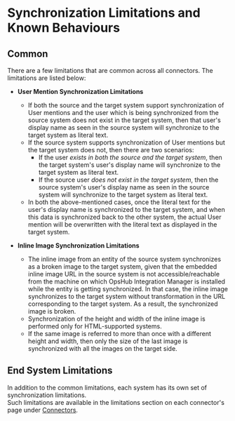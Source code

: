 # Synchronization Limitations and Known Behaviours

## Common

There are a few limitations that are common across all connectors. The limitations are listed below:

- **User Mention Synchronization Limitations**  
  - If both the source and the target system support synchronization of User mentions and the user which is being synchronized from the source system does not exist in the target system, then that user's display name as seen in the source system will synchronize to the target system as literal text.
  - If the source system supports synchronization of User mentions but the target system does not, then there are two scenarios:  
    - If the user *exists in both the source and the target system*, then the target system's user's display name will synchronize to the target system as literal text.  
    - If the source user *does not exist in the target system*, then the source system's user's display name as seen in the source system will synchronize to the target system as literal text.
  - In both the above-mentioned cases, once the literal text for the user's display name is synchronized to the target system, and when this data is synchronized back to the other system, the actual User mention will be overwritten with the literal text as displayed in the target system.

- **Inline Image Synchronization Limitations**  
  - The inline image from an entity of the source system synchronizes as a broken image to the target system, given that the embedded inline image URL in the source system is not accessible/reachable from the machine on which OpsHub Integration Manager is installed while the entity is getting synchronized. In that case, the inline image synchronizes to the target system without transformation in the URL corresponding to the target system. As a result, the synchronized image is broken.
  - Synchronization of the height and width of the inline image is performed only for HTML-supported systems.
  - If the same image is referred to more than once with a different height and width, then only the size of the last image is synchronized with all the images on the target side.

## End System Limitations

In addition to the common limitations, each system has its own set of synchronization limitations.  
Such limitations are available in the limitations section on each connector's page under [Connectors](../connectors/connectors.md).

